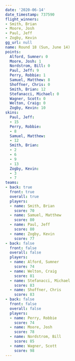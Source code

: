 ```yaml
---
date: '2020-06-14'
date_timestamp: 737590
flight_winners:
- Smith, Brian
- Moore, Josh
- Paul, Jeff
- Zogby, Kevin
gg_url: null
name: Round 18 (Sun, June 14)
points:
  Alford, Sumner: 0
  Moore, Josh: 1
  Nordstrom, Bill: 0
  Paul, Jeff: 9
  Perry, Robbie: 1
  Samuel, Matthew: 8
  Shoffner, Chris: 0
  Smith, Brian: 12
  Stefanacci, Michael: 0
  Wagner, Scott: 0
  Welton, Craig: 0
  Zogby, Kevin: 10
skins:
  Paul, Jeff:
  - 15
  Perry, Robbie:
  - 8
  Samuel, Matthew:
  - 12
  Smith, Brian:
  - 2
  - 6
  - 9
  - 13
  Zogby, Kevin:
  - 3
  - 7
teams:
- back: true
  front: true
  overall: true
  players:
  - name: Smith, Brian
    score: 70
  - name: Samuel, Matthew
    score: 80
  - name: Paul, Jeff
    score: 80
  - name: Zogby, Kevin
    score: 77
- back: false
  front: false
  overall: false
  players:
  - name: Alford, Sumner
    score: 74
  - name: Welton, Craig
    score: 81
  - name: Stefanacci, Michael
    score: 83
  - name: Shoffner, Chris
    score: 83
- back: false
  front: false
  overall: false
  players:
  - name: Perry, Robbie
    score: 74
  - name: Moore, Josh
    score: 78
  - name: Nordstrom, Bill
    score: 85
  - name: Wagner, Scott
    score: 98
---
```


